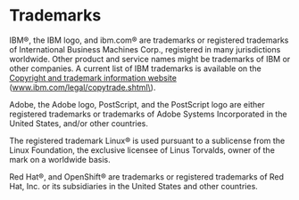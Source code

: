 # Trademarks

IBM®, the IBM logo, and ibm.com® are trademarks or registered trademarks of International Business Machines Corp., registered in many jurisdictions worldwide. Other product and service names might be trademarks of IBM or other companies. A current list of IBM trademarks is available on the [Copyright and trademark information website](http://www.ibm.com/legal/copytrade.shtml) \(www.ibm.com/legal/copytrade.shtml\).

Adobe, the Adobe logo, PostScript, and the PostScript logo are either registered trademarks or trademarks of Adobe Systems Incorporated in the United States, and/or other countries.

The registered trademark Linux® is used pursuant to a sublicense from the Linux Foundation, the exclusive licensee of Linus Torvalds, owner of the mark on a world­wide basis.

Red Hat®, and OpenShift® are trademarks or registered trademarks of Red Hat, Inc. or its subsidiaries in the United States and other countries.


